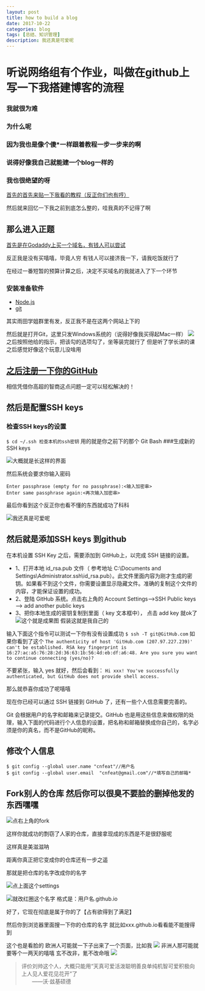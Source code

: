 ```yaml
---
layout: post
title: how to build a blog
date: 2017-10-22
categories: blog
tags: [总结、知识管理]
description: 我还真是可爱呢
---
```


# 听说网络组有个作业，叫做在github上写一下我搭建博客的流程

### 我就很为难

### 为什么呢

### 因为我也是像个傻*一样跟着教程一步一步来的啊

### 说得好像我自己就能建一个blog一样的

### 我也很绝望的呀

[首先的首先来贴一下我看的教程（反正你们也有哼）](http://www.cnfeat.com/blog/2014/05/10/how-to-build-a-blog/)

然后就来回忆一下我之前到底怎么整的，哇我真的不记得了啊

## 那么进入正题

[首先是在Godaddy上买一个域名，有钱人可以尝试](https://sg.godaddy.com/zh?cvosrc=ppc.baidu.Title&matchtype=Exact&mkwid=OdF1WcMU_pkw_Title_pmt_Exact_)

反正我是没有买嘻嘻，毕竟人穷 有钱人可以接济我一下，请我吃饭就行了

在经过一番短暂的预算计算之后，决定不买域名的我就进入了下一个环节

### 安装准备软件

- [Node.js](https://nodejs.org/en/)
- [git](https://git-scm.com/)

其实雨田学姐群里有发，反正我不是在这两个网站上下的

然后就是打开Git，这里只发Windows系统的（说得好像我买得起Mac一样）
![](http://upload-images.jianshu.io/upload_images/8613291-1b5bf91e392eb334.jpg?imageMogr2/auto-orient/strip%7CimageView2/2/w/1240)
之后按照他给的指示，把该勾的选项勾了，坐等装完就行了
但是听了学长讲的课之后感觉好像这个玩意儿没啥用

## [之后注册一下你的GitHub](http://www.GitHub.com/)
相信凭借你高超的智商这点问题一定可以轻松解决的！

## 然后是配置SSH keys
### 检查SSH keys的设置
`$ cd ~/.ssh 检查本机的ssh密钥`
用的就是你之前下的那个 Git Bash
###生成新的SSH keys

![大概就是长这样的界面](http://upload-images.jianshu.io/upload_images/8613291-054ca08868827b86.png?imageMogr2/auto-orient/strip%7CimageView2/2/w/1240)

然后系统会要求你输入密码
```
Enter passphrase (empty for no passphrase):<输入加密串>
Enter same passphrase again:<再次输入加密串>
```
最后你看到这个反正你也看不懂的东西就成功了科科

![我还真是可爱呢](http://upload-images.jianshu.io/upload_images/8613291-7349657c3c05ef47.jpg?imageMogr2/auto-orient/strip%7CimageView2/2/w/1240)

## 然后就是添加SSH keys 到github
在本机设置 SSH Key 之后，需要添加到 GitHub上，以完成 SSH 链接的设置。
- 1、打开本地 id_rsa.pub 文件（ 参考地址 C:\Documents and Settings\Administrator.ssh\id_rsa.pub）。此文件里面内容为刚才生成的密钥。如果看不到这个文件，你需要设置显示隐藏文件。准确的复制这个文件的内容，才能保证设置的成功。
- 2、登陆 GitHub 系统。点击右上角的 Account Settings—>SSH Public keys —> add another public keys
- 3、把你本地生成的密钥复制到里面（ key 文本框中）， 点击 add key 就ok了
![这个就是成果图 假装这就是我自己的](http://upload-images.jianshu.io/upload_images/8613291-8cdb8b47408b9491.jpg?imageMogr2/auto-orient/strip%7CimageView2/2/w/1240)


输入下面这个指令可以测试一下你有没有设置成功
`$ ssh -T git@GitHub.com`
如果你看到了这个
`The authenticity of host 'GitHub.com (207.97.227.239)' can't be established. RSA key fingerprint is 16:27:ac:a5:76:28:2d:36:63:1b:56:4d:eb:df:a6:48. Are you sure you want to continue connecting (yes/no)? `

不要紧张，输入 yes 就好，然后会看到：
`Hi xxx! You've successfully authenticated, but GitHub does not provide shell access.`

那么就恭喜你成功了呢嘻嘻

现在你已经可以通过 SSH 链接到 GitHub 了，还有一些个人信息需要完善的。

Git 会根据用户的名字和邮箱来记录提交。GitHub 也是用这些信息来做权限的处理，输入下面的代码进行个人信息的设置，把名称和邮箱替换成你自己的，名字必须是你的真名，而不是GitHub的昵称。

## 修改个人信息
```
$ git config --global user.name "cnfeat"//用户名
$ git config --global user.email  "cnfeat@gmail.com"//*填写自己的邮箱*
```

## Fork别人的仓库 然后你可以很臭不要脸的删掉他发的东西嘿嘿

![点右上角的fork](http://openmindclub.qiniudn.com/omt/BuildBlog019.jpg)

这样你就成功的剽窃了人家的仓库，直接拿现成的东西是不是很舒服呢

这样真是美滋滋呐

距离你真正把它变成你的仓库还有一步之遥

那就是把仓库的名字改成你的名字

![点上面这个settings](http://upload-images.jianshu.io/upload_images/8613291-a81c8f910ec76173.png?imageMogr2/auto-orient/strip%7CimageView2/2/w/1240)


![就改红圈这个名字 格式是：用户名.github.io](http://upload-images.jianshu.io/upload_images/8613291-579589e94786728d.png?imageMogr2/auto-orient/strip%7CimageView2/2/w/1240)

好了，它现在彻底是属于你的了【占有欲得到了满足】


然后你到浏览器里面搜一下你的仓库的名字 就比如xxx.github.io看看能不能搜得到

这个也是看脸的 欧洲人可能就一下子出来了一个页面，比如我
![](http://upload-images.jianshu.io/upload_images/8613291-730ccdc3949b9e77.png?imageMogr2/auto-orient/strip%7CimageView2/2/w/1240)
非洲人那可能就要等个一两天的嘻嘻
玄不改非，氪不改命哦
 ![](http://upload-images.jianshu.io/upload_images/8613291-c63e38b16ffa8f52.png?imageMogr2/auto-orient/strip%7CimageView2/2/w/1240)


> 评价刘帅这个人，大概只能用“天真可爱活泼聪明善良单纯机智可爱积极向上人见人爱花见花开”了
                                                                                        ——沃·兹基硕德
